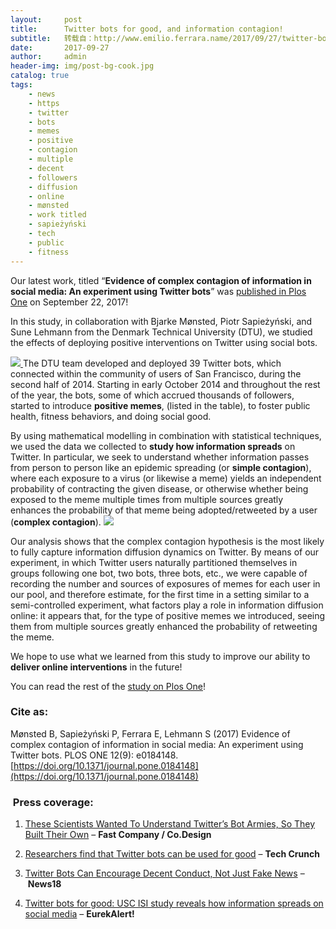 ```yaml
---
layout:     post
title:      Twitter bots for good, and information contagion!
subtitle:   转载自：http://www.emilio.ferrara.name/2017/09/27/twitter-bots-for-good-and-information-contagion/
date:       2017-09-27
author:     admin
header-img: img/post-bg-cook.jpg
catalog: true
tags:
    - news
    - https
    - twitter
    - bots
    - memes
    - positive
    - contagion
    - multiple
    - decent
    - followers
    - diffusion
    - online
    - mønsted
    - work titled
    - sapieżyński
    - tech
    - public
    - fitness
---
```


Our latest work, titled “**Evidence of complex contagion of information in social media: An experiment using Twitter bots**” was [published in Plos One](http://journals.plos.org/plosone/article?id=10.1371/journal.pone.0184148) on September 22, 2017!

In this study, in collaboration with Bjarke Mønsted, Piotr Sapieżyński, and Sune Lehmann from the Denmark Technical University (DTU), we studied the effects of deploying positive interventions on Twitter using social bots.

[![](http://www.emilio.ferrara.name/wp-content/uploads/2017/09/journal.pone_.0184148.t001-1024x347.png)
](http://www.emilio.ferrara.name/wp-content/uploads/2017/09/journal.pone_.0184148.t001.png)The DTU team developed and deployed 39 Twitter bots, which connected within the community of users of San Francisco, during the second half of 2014. Starting in early October 2014 and throughout the rest of the year, the bots, some of which accrued thousands of followers, started to introduce **positive memes**, (listed in the table), to foster public health, fitness behaviors, and doing social good.

By using mathematical modelling in combination with statistical techniques, we used the data we collected to **study how information spreads** on Twitter. In particular, we seek to understand whether information passes from person to person like an epidemic spreading (or **simple contagion**), where each exposure to a virus (or likewise a meme) yields an independent probability of contracting the given disease, or otherwise whether being exposed to the meme multiple times from multiple sources greatly enhances the probability of that meme being adopted/retweeted by a user (**complex contagion**). [![](http://www.emilio.ferrara.name/wp-content/uploads/2017/09/journal.pone_.0184148.g003-300x293.png)
](http://www.emilio.ferrara.name/wp-content/uploads/2017/09/journal.pone_.0184148.g003.png)

Our analysis shows that the complex contagion hypothesis is the most likely to fully capture information diffusion dynamics on Twitter. By means of our experiment, in which Twitter users naturally partitioned themselves in groups following one bot, two bots, three bots, etc., we were capable of recording the number and sources of exposures of memes for each user in our pool, and therefore estimate, for the first time in a setting similar to a semi-controlled experiment, what factors play a role in information diffusion online: it appears that, for the type of positive memes we introduced, seeing them from multiple sources greatly enhanced the probability of retweeting the meme.

We hope to use what we learned from this study to improve our ability to **deliver online interventions** in the future!

You can read the rest of the [study on Plos One](http://journals.plos.org/plosone/article?id=10.1371/journal.pone.0184148)!

### Cite as:

Mønsted B, Sapieżyński P, Ferrara E, Lehmann S (2017) Evidence of complex contagion of information in social media: An experiment using Twitter bots. PLOS ONE 12(9): e0184148. [https://doi.org/10.1371/journal.pone.0184148](https://doi.org/10.1371/journal.pone.0184148)

###  Press coverage:

1. [These Scientists Wanted To Understand Twitter’s Bot Armies, So They Built Their Own](https://www.fastcodesign.com/90144279/these-scientists-wanted-to-understand-bot-armies-so-they-built-their-own) – **Fast Company / Co.Design**

1. [Researchers find that Twitter bots can be used for good](https://techcrunch.com/2017/09/25/researchers-find-that-twitter-bots-can-be-used-for-good) – **Tech Crunch**

1. [Twitter Bots Can Encourage Decent Conduct, Not Just Fake News](http://www.news18.com/news/tech/twitter-bots-can-encourage-decent-conduct-not-just-fake-news-1527039.html) – **News18**

1. [Twitter bots for good: USC ISI study reveals how information spreads on social media](https://www.eurekalert.org/pub_releases/2017-09/uosc-tbf092217.php) – **EurekAlert!**


 
